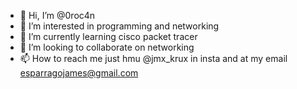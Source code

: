 - 👋 Hi, I’m @0roc4n
- 👀 I’m interested in programming and networking 
- 🌱 I’m currently learning cisco packet tracer
- 💞️ I’m looking to collaborate on networking
- 📫 How to reach me just hmu @jmx_krux in insta and at my email esparragojames@gmail.com

<!---
0roc4n/0roc4n is a ✨ special ✨ repository because its `README.md` (this file) appears on your GitHub profile.
You can click the Preview link to take a look at your changes.
--->
